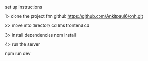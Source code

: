 set up instructions 

1> clone the project frm github 
https://github.com/Ankitpaul6/ohh.git


2> move into directory  cd lms frontend cd

3>   install dependencies 
npm install

4> run the server 

npm run dev
